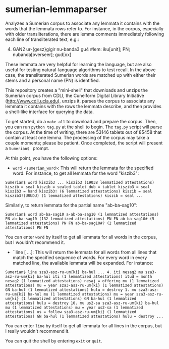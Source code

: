 sumerian-lemmaparser
====================

Analyzes a Sumerian corpus to associate any lemmata it contains with the words
that the lemmata rows refer to.  For instance, in the corpus, especially with
older transliterations, there are lemma comments immediately following each line
of transliterated text, e.g.:

4. GAN2 ur-{gesz}gigir nu-banda3 gu4
#lem: iku[unit]; PN; nubanda[overseer]; gud[ox]

These lemmata are very helpful for learning the language, but are also useful
for testing natural-language algorithms to test recall.  In the above case,
the transliterated Sumerian words are matched up with either their stems and a
personal name (PN) is identified. 

This repository creates a "mini-shell" that downloads and unzips the Sumerian
corpus from CDLI, the Cuneiform Digital Library Initiative (http://www.cdli.ucla.edu),
unzips it, parses the corpus to associate any lemmata it contains with the rows the
lemmata describe, and then provides a shell-like interface for querying the data.

To get started, do a ``make all`` to download and prepare the corpus.  Then,
you can run ``python tag.py`` at the shell to begin.  The ``tag.py`` script will
parse the corpus.  At the time of writing, there are 53146 tablets out of 85458 that
contain at least one lemma.  The processing of the corpus may take a couple moments;
please be patient.  Once completed, the script will present a ``Sumerian$ `` prompt.

At this point, you have the following options:

- ``word <sumerian_word>``: This will return the lemmata for the specified word.
For instance, to get all lemmata for the word "kiszib3":

``Sumerian$ word kiszib3
		...
		kiszib3 (19038 lemmatized attestations)
			kiszib = seal
			kiszib = sealed tablet
			dub = tablet
			kiszib3 = seal
			kiszib3 = hand
		kiszib3! (6 lemmatized attestations)
			kiszib = seal
		kiszib3!(URUDU) (1 lemmatized attestations)
			kiszib = seal
		...``

Similarly, to return lemmata for the partial name "ab-ba-sag10":

``Sumerian$ word ab-ba-sag10
 		a-ab-ba-sag10 (1 lemmatized attestations)
			PN
		ab-ba-sag10 (132 lemmatized attestations)
			PN
			FN
		ab-ba-sag10# (5 lemmatized attestations)
			PN
			FN
		ab-ba-sag10#? (2 lemmatized attestations)
			PN
			FN``

You can enter ``word`` by itself to get all lemmata for all words in the corpus,
but I wouldn't recommend it.

- ``line <word> [<word> ...]: This will return the lemmata for all words from all
lines that match the specified sequence of words.  For every word in every matched
line, the available lemmata will be expanded.  For instance:

``Sumerian$ line sza3-asz-ru-um{ki} ba-hul
	...
 	4. iti nesag2 mu sza3-asz-ru-um{ki} ba-hul
		iti (1 lemmatized attestations)
			itud = month
		nesag2 (1 lemmatized attestations)
			nesaj = offering
		mu (1 lemmatized attestations)
			mu = year
		sza3-asz-ru-um{ki} (1 lemmatized attestations)
			GN
		ba-hul (1 lemmatized attestations)
			hulu = destroy
	1. mu sza3-asz-ru-um{ki} ba-hul
		mu (1 lemmatized attestations)
			mu = year
		sza3-asz-ru-um{ki} (1 lemmatized attestations)
			GN
		ba-hul (1 lemmatized attestations)
			hulu = destroy
	10. mu us2-sa sza3-asz-ru-um{ki} ba-hul
		mu (1 lemmatized attestations)
			mu = year
		us2-sa (1 lemmatized attestations)
			us = follow
		sza3-asz-ru-um{ki} (1 lemmatized attestations)
			GN
		ba-hul (1 lemmatized attestations)
			hulu = destroy
	...``

You can enter ``line`` by itself to get all lemmata for all lines in the corpus, but
I really wouldn't recommend it.

You can quit the shell by entering ``exit`` or ``quit``.
